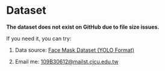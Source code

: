 # **Dataset**
**The dataset does not exist on GitHub due to file size issues.**

If you need it, you can try:

1. Data source: [Face Mask Dataset (YOLO Format)](https://www.kaggle.com/datasets/aditya276/face-mask-dataset-yolo-format)

2. Email me: 109B30612@mailst.cjcu.edu.tw